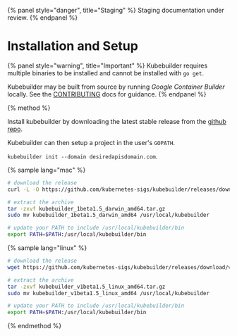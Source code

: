 {% panel style="danger", title="Staging" %}
Staging documentation under review.
{% endpanel %}

# Installation and Setup

{% panel style="warning", title="Important" %}
Kubebuilder requires multiple binaries to be installed and cannot be installed with `go get`.

Kubebuilder may be built from source by running *Google Container Builder* locally.  See the
[CONTRIBUTING](https://github.com/kubernetes-sigs/kubebuilder/blob/master/CONTRIBUTING.md) docs for guidance.
{% endpanel %}

{% method %}

Install kubebuilder by downloading the latest stable release from the
[github repo](https://github.com/kubernetes-sigs/kubebuilder/releases).

Kubebuilder can then setup a project in the user's `GOPATH`.

`kubebuilder init --domain desiredapisdomain.com`.

{% sample lang="mac" %}
```bash
# download the release
curl -L -O https://github.com/kubernetes-sigs/kubebuilder/releases/download/1beta1.5/kubebuilder_1beta1.5_darwin_amd64.tar.gz

# extract the archive
tar -zxvf kubebuilder_1beta1.5_darwin_amd64.tar.gz
sudo mv kubebuilder_1beta1.5_darwin_amd64 /usr/local/kubebuilder

# update your PATH to include /usr/local/kubebuilder/bin
export PATH=$PATH:/usr/local/kubebuilder/bin
```

{% sample lang="linux" %}
```bash
# download the release
wget https://github.com/kubernetes-sigs/kubebuilder/releases/download/v1beta1.5/kubebuilder_1beta1.5_darwin_amd64.tar.gz

# extract the archive
tar -zxvf kubebuilder_v1beta1.5_linux_amd64.tar.gz
sudo mv kubebuilder_v1beta1.5_linux_amd64 /usr/local/kubebuilder

# update your PATH to include /usr/local/kubebuilder/bin
export PATH=$PATH:/usr/local/kubebuilder/bin
```

{% endmethod %}

